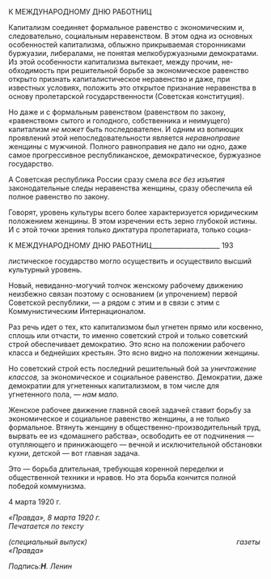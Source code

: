 К МЕЖДУНАРОДНОМУ ДНЮ РАБОТНИЦ

Капитализм соединяет формальное равенство с экономическим и, следовательно, социальным неравенством. В этом одна из основных особенностей капитализма, об­лыжно прикрываемая сторонниками буржуазии, либералами, не понятая мелкобуржу­азными демократами. Из этой особенности капитализма вытекает, между прочим, не­обходимость при решительной борьбе за экономическое равенство открыто признать капиталистическое неравенство и даже, при известных условиях, положить это откры­тое признание неравенства в основу пролетарской государственности (Советская кон­ституция).

Но даже и с формальным равенством (равенством по закону, «равенством» сытого и голодного, собственника и неимущего) капитализм _не может_ быть последователен. И одним из вопиющих проявлений этой непоследовательности является _неравноправие_ женщины с мужчиной. Полного равноправия не дало ни одно, даже самое прогрессив­ное республиканское, демократическое, буржуазное государство.

А Советская республика России сразу смела _все без изъятия_ законодательные следы неравенства женщины, сразу обеспечила ей полное равенство по закону.

Говорят, уровень культуры всего более характеризуется юридическим положением женщины. В этом изречении есть зерно глубокой истины. И с этой точки зрения только диктатура пролетариата, только социа-

  

К МЕЖДУНАРОДНОМУ ДНЮ РАБОТНИЦ_____________________ 193

листическое государство могло осуществить и осуществило высший культурный уро­вень.

Новый, невиданно-могучий толчок женскому рабочему движению неизбежно связан поэтому с основанием (и упрочением) первой Советской республики, — а рядом с этим и в связи с этим с Коммунистическим Интернационалом.

Раз речь идет о тех, кто капитализмом был угнетен прямо или косвенно, сплошь или отчасти, то именно советский строй и только советский строй обеспечивает демокра­тию. Это ясно на положении рабочего класса и беднейших крестьян. Это ясно видно на положении женщины.

Но советский строй есть последний решительный бой за _уничтожение классов,_ за экономическое и социальное равенство. Демократии, даже демократии для угнетенных капитализмом, в том числе для угнетенного пола, — _нам мало._

Женское рабочее движение главной своей задачей ставит борьбу за экономическое и социальное равенство женщины, а не только формальное. Втянуть женщину в общест­венно-производительный труд, вырвать ее из «домашнего рабства», освободить ее от подчинения — отупляющего и принижающего — вечной и исключительной обстанов­ки кухни, детской — вот главная задача.

Это — борьба длительная, требующая коренной переделки и общественной техники и нравов. Но эта борьба кончится полной победой коммунизма.

4 марта 1920 г.

_«Правда», 8 марта 1920 г.                                                                 Печатается по тексту_

_(специальный выпуск)_                                                                           _газеты «Правда»_

_Подпись:__Η__. Ленин_
